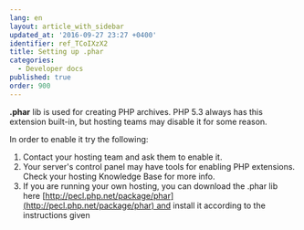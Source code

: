 ```yaml
---
lang: en
layout: article_with_sidebar
updated_at: '2016-09-27 23:27 +0400'
identifier: ref_TCoIXzX2
title: Setting up .phar
categories:
  - Developer docs
published: true
order: 900
---
```

**.phar** lib is used for creating PHP archives. PHP 5.3 always has this extension built-in, but hosting teams may disable it for some reason.

In order to enable it try the following:

1.  Contact your hosting team and ask them to enable it.
2.  Your server's control panel may have tools for enabling PHP extensions. Check your hosting Knowledge Base for more info.
3.  If you are running your own hosting, you can download the .phar lib here [http://pecl.php.net/package/phar](http://pecl.php.net/package/phar) and install it according to the instructions given
